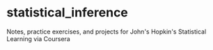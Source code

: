 # statistical_inference
Notes, practice exercises, and projects for John's Hopkin's Statistical Learning via Coursera 
